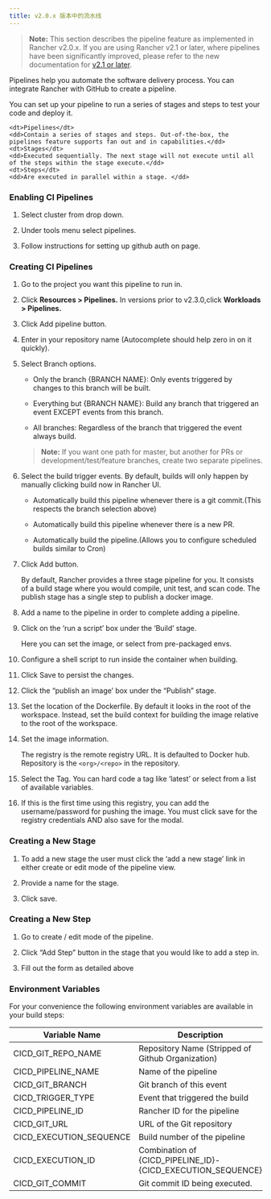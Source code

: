 ```yaml
---
title: v2.0.x 版本中的流水线
---
```


> **Note:** This section describes the pipeline feature as implemented in Rancher v2.0.x. If you are using Rancher v2.1 or later, where pipelines have been significantly improved, please refer to the new documentation for [v2.1 or later](/docs/tools/pipelines).

Pipelines help you automate the software delivery process. You can integrate Rancher with GitHub to create a pipeline.

You can set up your pipeline to run a series of stages and steps to test your code and deploy it.

<dl>

	<dt>Pipelines</dt>
	<dd>Contain a series of stages and steps. Out-of-the-box, the pipelines feature supports fan out and in capabilities.</dd>
	<dt>Stages</dt>
	<dd>Executed sequentially. The next stage will not execute until all of the steps within the stage execute.</dd>
	<dt>Steps</dt>
	<dd>Are executed in parallel within a stage. </dd>

</dl>

### Enabling CI Pipelines

1. Select cluster from drop down.

2. Under tools menu select pipelines.

3. Follow instructions for setting up github auth on page.

### Creating CI Pipelines

1. Go to the project you want this pipeline to run in.

2. Click **Resources > Pipelines.** In versions prior to v2.3.0,click **Workloads > Pipelines.**

3. Click Add pipeline button.

4. Enter in your repository name (Autocomplete should help zero in on it quickly).

5. Select Branch options.

   - Only the branch {BRANCH NAME}: Only events triggered by changes to this branch will be built.

   - Everything but {BRANCH NAME}: Build any branch that triggered an event EXCEPT events from this branch.

   - All branches: Regardless of the branch that triggered the event always build.

   > **Note:** If you want one path for master, but another for PRs or development/test/feature branches, create two separate pipelines.

6. Select the build trigger events. By default, builds will only happen by manually clicking build now in Rancher UI.

   - Automatically build this pipeline whenever there is a git commit.(This respects the branch selection above)

   - Automatically build this pipeline whenever there is a new PR.

   - Automatically build the pipeline.(Allows you to configure scheduled builds similar to Cron)

7. Click Add button.

   By default, Rancher provides a three stage pipeline for you. It consists of a build stage where you would compile, unit test, and scan code. The publish stage has a single step to publish a docker image.

8) Add a name to the pipeline in order to complete adding a pipeline.

9) Click on the ‘run a script’ box under the ‘Build’ stage.

   Here you can set the image, or select from pre-packaged envs.

10) Configure a shell script to run inside the container when building.

11) Click Save to persist the changes.

12) Click the “publish an image’ box under the “Publish” stage.

13) Set the location of the Dockerfile. By default it looks in the root of the workspace. Instead, set the build context for building the image relative to the root of the workspace.

14) Set the image information.

    The registry is the remote registry URL. It is defaulted to Docker hub.
    Repository is the `<org>/<repo>` in the repository.

15) Select the Tag. You can hard code a tag like ‘latest’ or select from a list of available variables.

16) If this is the first time using this registry, you can add the username/password for pushing the image. You must click save for the registry credentials AND also save for the modal.

### Creating a New Stage

1. To add a new stage the user must click the ‘add a new stage’ link in either create or edit mode of the pipeline view.

2. Provide a name for the stage.

3. Click save.

### Creating a New Step

1. Go to create / edit mode of the pipeline.

2. Click “Add Step” button in the stage that you would like to add a step in.

3. Fill out the form as detailed above

### Environment Variables

For your convenience the following environment variables are available in your build steps:

| Variable Name           | Description                                                 |
| ----------------------- | ----------------------------------------------------------- |
| CICD_GIT_REPO_NAME      | Repository Name (Stripped of Github Organization)           |
| CICD_PIPELINE_NAME      | Name of the pipeline                                        |
| CICD_GIT_BRANCH         | Git branch of this event                                    |
| CICD_TRIGGER_TYPE       | Event that triggered the build                              |
| CICD_PIPELINE_ID        | Rancher ID for the pipeline                                 |
| CICD_GIT_URL            | URL of the Git repository                                   |
| CICD_EXECUTION_SEQUENCE | Build number of the pipeline                                |
| CICD_EXECUTION_ID       | Combination of {CICD_PIPELINE_ID}-{CICD_EXECUTION_SEQUENCE} |
| CICD_GIT_COMMIT         | Git commit ID being executed.|

